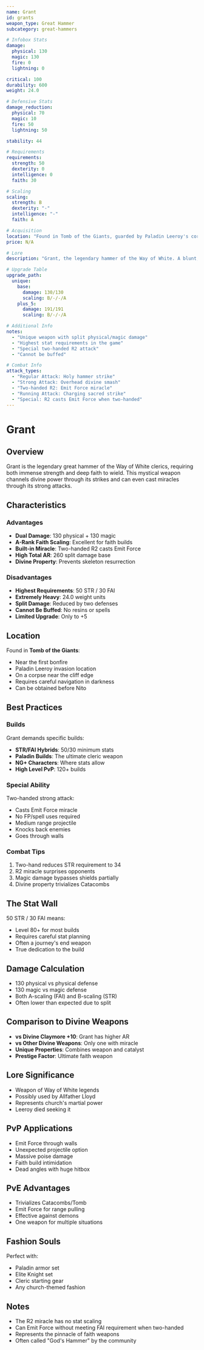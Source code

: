 ```yaml
---
name: Grant
id: grants
weapon_type: Great Hammer
subcategory: great-hammers

# Infobox Stats
damage:
  physical: 130
  magic: 130
  fire: 0
  lightning: 0

critical: 100
durability: 600
weight: 24.0

# Defensive Stats  
damage_reduction:
  physical: 70
  magic: 10
  fire: 50
  lightning: 50

stability: 44

# Requirements
requirements:
  strength: 50
  dexterity: 0
  intelligence: 0
  faith: 30

# Scaling
scaling:
  strength: B
  dexterity: "-"
  intelligence: "-"
  faith: A

# Acquisition
location: "Found in Tomb of the Giants, guarded by Paladin Leeroy's corpse."
price: N/A

# Lore
description: "Grant, the legendary hammer of the Way of White. A blunt, mystical weapon."

# Upgrade Table
upgrade_path:
  unique:
    base:
      damage: 130/130
      scaling: B/-/-/A
    plus_5:
      damage: 191/191
      scaling: B/-/-/A

# Additional Info
notes:
  - "Unique weapon with split physical/magic damage"
  - "Highest stat requirements in the game"
  - "Special two-handed R2 attack"
  - "Cannot be buffed"

# Combat Info
attack_types:
  - "Regular Attack: Holy hammer strike"
  - "Strong Attack: Overhead divine smash"
  - "Two-handed R2: Emit Force miracle"
  - "Running Attack: Charging sacred strike"
  - "Special: R2 casts Emit Force when two-handed"
---
```


# Grant

## Overview
Grant is the legendary great hammer of the Way of White clerics, requiring both immense strength and deep faith to wield. This mystical weapon channels divine power through its strikes and can even cast miracles through its strong attacks.

## Characteristics

### Advantages
- **Dual Damage**: 130 physical + 130 magic
- **A-Rank Faith Scaling**: Excellent for faith builds
- **Built-in Miracle**: Two-handed R2 casts Emit Force
- **High Total AR**: 260 split damage base
- **Divine Property**: Prevents skeleton resurrection

### Disadvantages
- **Highest Requirements**: 50 STR / 30 FAI
- **Extremely Heavy**: 24.0 weight units
- **Split Damage**: Reduced by two defenses
- **Cannot Be Buffed**: No resins or spells
- **Limited Upgrade**: Only to +5

## Location
Found in **Tomb of the Giants**:
- Near the first bonfire
- Paladin Leeroy invasion location
- On a corpse near the cliff edge
- Requires careful navigation in darkness
- Can be obtained before Nito

## Best Practices

### Builds
Grant demands specific builds:
- **STR/FAI Hybrids**: 50/30 minimum stats
- **Paladin Builds**: The ultimate cleric weapon
- **NG+ Characters**: Where stats allow
- **High Level PvP**: 120+ builds

### Special Ability
Two-handed strong attack:
- Casts Emit Force miracle
- No FP/spell uses required
- Medium range projectile
- Knocks back enemies
- Goes through walls

### Combat Tips
1. Two-hand reduces STR requirement to 34
2. R2 miracle surprises opponents
3. Magic damage bypasses shields partially
4. Divine property trivializes Catacombs

## The Stat Wall
50 STR / 30 FAI means:
- Level 80+ for most builds
- Requires careful stat planning
- Often a journey's end weapon
- True dedication to the build

## Damage Calculation
- 130 physical vs physical defense
- 130 magic vs magic defense
- Both A-scaling (FAI) and B-scaling (STR)
- Often lower than expected due to split

## Comparison to Divine Weapons
- **vs Divine Claymore +10**: Grant has higher AR
- **vs Other Divine Weapons**: Only one with miracle
- **Unique Properties**: Combines weapon and catalyst
- **Prestige Factor**: Ultimate faith weapon

## Lore Significance
- Weapon of Way of White legends
- Possibly used by Allfather Lloyd
- Represents church's martial power
- Leeroy died seeking it

## PvP Applications
- Emit Force through walls
- Unexpected projectile option
- Massive poise damage
- Faith build intimidation
- Dead angles with huge hitbox

## PvE Advantages
- Trivializes Catacombs/Tomb
- Emit Force for range pulling
- Effective against demons
- One weapon for multiple situations

## Fashion Souls
Perfect with:
- Paladin armor set
- Elite Knight set
- Cleric starting gear
- Any church-themed fashion

## Notes
- The R2 miracle has no stat scaling
- Can Emit Force without meeting FAI requirement when two-handed
- Represents the pinnacle of faith weapons
- Often called "God's Hammer" by the community